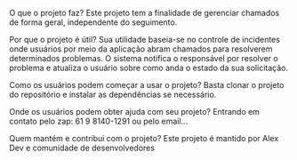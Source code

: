 O que o projeto faz?
	Este projeto tem a finalidade de gerenciar chamados de forma geral, independente do seguimento.

Por que o projeto é útil?
	Sua utilidade baseia-se no controle de incidentes onde usuários por meio da aplicação abram chamados para
	resolverem determinados problemas. O sistema notifica o responsável por resolver o problema e atualiza o usuário
	sobre como anda o estado da sua solicitação.
	
Como os usuários podem começar a usar o projeto?
	Basta clonar o projeto do repositório e instalar as dependências se necessário.
	
Onde os usuários podem obter ajuda com seu projeto?
	Entrando em contato pelo zap: 61 9 8140-1291 ou pelo email...
	
Quem mantém e contribui com o projeto?
	Este projeto é mantido por Alex Dev e comunidade de desenvolvedores
	
